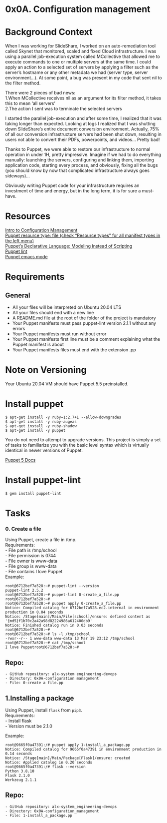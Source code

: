 # 0x0A. Configuration management  
# Background Context  
When I was working for SlideShare, I worked on an auto-remediation tool called Skynet that monitored, scaled and fixed Cloud infrastructure. I was using a parallel job-execution system called MCollective that allowed me to execute commands to one or multiple servers at the same time. I could apply an action to a selected set of servers by applying a filter such as the server’s hostname or any other metadata we had (server type, server environment…). At some point, a bug was present in my code that sent nil to the filter method.

There were 2 pieces of bad news:  
	1.When MCollective receives nil as an argument for its filter method, it takes this to mean ‘all servers’  
	2.The action I sent was to terminate the selected servers  

I started the parallel job-execution and after some time, I realized that it was taking longer than expected. Looking at logs I realized that I was shutting down SlideShare’s entire document conversion environment. Actually, 75% of all our conversion infrastructure servers had been shut down, resulting in users not able to convert their PDFs, powerpoints, and videos… Pretty bad!

Thanks to Puppet, we were able to restore our infrastructure to normal operation in under 1H, pretty impressive. Imagine if we had to do everything manually: launching the servers, configuring and linking them, importing application code, starting every process, and obviously, fixing all the bugs (you should know by now that complicated infrastructure always goes sideways)…

Obviously writing Puppet code for your infrastructure requires an investment of time and energy, but in the long term, it is for sure a must-have.

# Resources
[Intro to Configuration Management](https://intranet.alxswe.com/rltoken/GL30hu-aRcKzPOvK8JO-Bg)  
[Puppet resource type: file (check “Resource types” for all manifest types in the left menu)](https://intranet.alxswe.com/rltoken/WON0M4DNRabf88KAG_pDUA)  
[Puppet’s Declarative Language: Modeling Instead of Scripting](https://intranet.alxswe.com/rltoken/0V2fBdafkfKPMxA1umea3Q)  
[Puppet lint](https://intranet.alxswe.com/rltoken/CRUMeEMdcX-UtbWsUM9xLQ)  
[Puppet emacs mode](https://intranet.alxswe.com/rltoken/MzHXCntAkPzOqMnI6_rpWQ)  

# Requirements
## General
- All your files will be interpreted on Ubuntu 20.04 LTS
- All your files should end with a new line
- A README.md file at the root of the folder of the project is mandatory
- Your Puppet manifests must pass puppet-lint version 2.1.1 without any errors
- Your Puppet manifests must run without error
- Your Puppet manifests first line must be a comment explaining what the Puppet manifest is about
- Your Puppet manifests files must end with the extension .pp

# Note on Versioning
Your Ubuntu 20.04 VM should have Puppet 5.5 preinstalled.

# Install puppet
```
$ apt-get install -y ruby=1:2.7+1 --allow-downgrades
$ apt-get install -y ruby-augeas
$ apt-get install -y ruby-shadow
$ apt-get install -y puppet

```

You do not need to attempt to upgrade versions. This project is simply a set of tasks to familiarize you with the basic level syntax which is virtually identical in newer versions of Puppet.

[Puppet 5 Docs](https://intranet.alxswe.com/rltoken/fsIr2xFkJHTkaXwqZFFcbA)


# Install puppet-lint

```
$ gem install puppet-lint

```

# Tasks

### 0. Create a file
Using Puppet, create a file in /tmp.  
Requirements:  
	- File path is /tmp/school  
	- File permission is 0744  
	- File owner is www-data  
	- File group is www-data  
	- File contains I love Puppet  
Example:
```
root@6712bef7a528:~# puppet-lint --version
puppet-lint 2.5.2
root@6712bef7a528:~# puppet-lint 0-create_a_file.pp
root@6712bef7a528:~# 
root@6712bef7a528:~# puppet apply 0-create_a_file.pp
Notice: Compiled catalog for 6712bef7a528.ec2.internal in environment production in 0.04 seconds
Notice: /Stage[main]/Main/File[school]/ensure: defined content as '{md5}f1b70c2a42a98d82224986a612400db9'
Notice: Finished catalog run in 0.03 seconds
root@6712bef7a528:~#
root@6712bef7a528:~# ls -l /tmp/school
-rwxr--r-- 1 www-data www-data 13 Mar 19 23:12 /tmp/school
root@6712bef7a528:~# cat /tmp/school
I love Puppetroot@6712bef7a528:~#
```

## Repo:
	- GitHub repository: alx-system engineering-devops  
	- Directory: 0x0A-configuration management  
	- File: 0-create a file.pp  



## 1.Installing a package

Using Puppet, install ```flask``` from ```pip3```.  
Requirements:  
	- Install flask  
	- Version must be 2.1.0

Example:  
```
root@9665f0a47391:/# puppet apply 1-install_a_package.pp
Notice: Compiled catalog for 9665f0a47391 in environment production in 0.14 seconds
Notice: /Stage[main]/Main/Package[Flask]/ensure: created
Notice: Applied catalog in 0.20 seconds
root@9665f0a47391:/# flask --version
Python 3.8.10
Flask 2.1.0
Werkzeug 2.1.1
```

## Repo:  
	- GitHub repository: alx-system_engineering-devops  
	- Directory: 0x0A-configuration_management  
	- File: 1-install_a_package.pp
